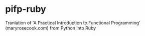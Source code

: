 # pifp-ruby
Tranlation of 'A Practical Introduction to Functional Programming' (maryrosecook.com) from Python into Ruby
